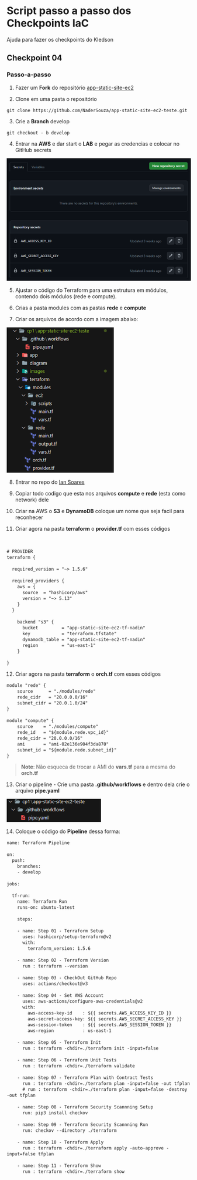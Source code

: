 # Script passo a passo dos Checkpoints IaC
Ajuda para fazer os checkpoints do Kledson
<br>

## Checkpoint 04 

### Passo-a-passo

01. Fazer um **Fork** do repositório [app-static-site-ec2](https://github.com/kledsonbasso/app-static-site-ec2) 

02. Clone em uma pasta o repositório 

```
git clone https://github.com/NaderSouza/app-static-site-ec2-teste.git 
```

03. Crie a **Branch** develop

```
git checkout - b develop 
```

04. Entrar na **AWS** e dar start o **LAB** e pegar as credencias
e colocar no GitHub secrets 

![secrets](/images/secret.png)


5. Ajustar o código do Terraform para uma estrutura em módulos, contendo dois módulos (rede e compute).


6. Crias a pasta modules com as pastas **rede** e **compute**

7. Criar os arquivos de acordo com a imagem abaixo: 

![secrets](/images/modulos.png)


8. Entrar no repo do [Ian Soares](https://github.com/Ian-Soares/app-static-site-ec2/tree/develop/terraform/modules) 

9. Copiar todo codigo que esta nos arquivos **compute** e **rede** (esta como network) dele

10. Criar na AWS o **S3** e **DynamoDB**  coloque um nome que seja facil para reconhecer



11. Criar agora na pasta **terraform** o **provider.tf** com esses códigos

<br>

```
# PROVIDER
terraform {

  required_version = "~> 1.5.6"

  required_providers {
    aws = {
      source  = "hashicorp/aws"
      version = "~> 5.13"
    }
  }

    backend "s3" {
      bucket         = "app-static-site-ec2-tf-nadin"
      key            = "terraform.tfstate"
      dynamodb_table = "app-static-site-ec2-tf-nadin"
      region         = "us-east-1"
    }

}
```

12. Criar agora na pasta **terraform** o **orch.tf** com esses códigos

```
module "rede" {
    source      = "./modules/rede"
    rede_cidr   = "20.0.0.0/16"
    subnet_cidr = "20.0.1.0/24"
}

module "compute" {
    source    = "./modules/compute"
    rede_id   = "${module.rede.vpc_id}"
    rede_cidr = "20.0.0.0/16"
    ami       = "ami-02e136e904f3da870"
    subnet_id = "${module.rede.subnet_id}"
}

```


> **Note**: Não esqueca de trocar a AMI do **vars.tf** para a mesma do **orch.tf**





13. Criar o pipeline - Crie uma pasta **.github/workflows** e dentro dela crie o arquivo **pipe.yaml**

![pipe](/images/pipe.png)

14. Coloque o código do **Pipeline** dessa forma:

```
name: Terraform Pipeline

on:
  push:
    branches:
    - develop

jobs:

  tf-run:
    name: Terraform Run
    runs-on: ubuntu-latest
 
    steps:

    - name: Step 01 - Terraform Setup
      uses: hashicorp/setup-terraform@v2
      with:
        terraform_version: 1.5.6

    - name: Step 02 - Terraform Version
      run : terraform --version

    - name: Step 03 - CheckOut GitHub Repo
      uses: actions/checkout@v3

    - name: Step 04 - Set AWS Account
      uses: aws-actions/configure-aws-credentials@v2
      with:
        aws-access-key-id    : ${{ secrets.AWS_ACCESS_KEY_ID }}
        aws-secret-access-key: ${{ secrets.AWS_SECRET_ACCESS_KEY }}
        aws-session-token    : ${{ secrets.AWS_SESSION_TOKEN }}
        aws-region           : us-east-1

    - name: Step 05 - Terraform Init
      run : terraform -chdir=./terraform init -input=false

    - name: Step 06 - Terraform Unit Tests
      run : terraform -chdir=./terraform validate

    - name: Step 07 - Terraform Plan with Contract Tests
      run : terraform -chdir=./terraform plan -input=false -out tfplan
      # run : terraform -chdir=./terraform plan -input=false -destroy -out tfplan

    - name: Step 08 - Terraform Security Scannning Setup
      run: pip3 install checkov

    - name: Step 09 - Terraform Security Scannning Run
      run: checkov --directory ./terraform

    - name: Step 10 - Terraform Apply
      run : terraform -chdir=./terraform apply -auto-approve -input=false tfplan

    - name: Step 11 - Terraform Show
      run : terraform -chdir=./terraform show
      
      
```

